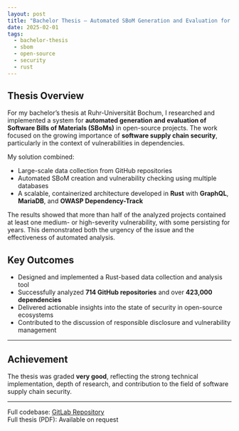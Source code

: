 ```yaml
---
layout: post
title: "Bachelor Thesis – Automated SBoM Generation and Evaluation for Open-Source Projects"
date: 2025-02-01
tags:
  - bachelor-thesis
  - sbom
  - open-source
  - security
  - rust
---
```


## Thesis Overview

For my bachelor’s thesis at Ruhr-Universität Bochum, I researched and implemented a system for **automated generation and evaluation of Software Bills of Materials (SBoMs)** in open-source projects. The work focused on the growing importance of **software supply chain security**, particularly in the context of vulnerabilities in dependencies.

My solution combined:

- Large-scale data collection from GitHub repositories  
- Automated SBoM creation and vulnerability checking using multiple databases  
- A scalable, containerized architecture developed in **Rust** with **GraphQL**, **MariaDB**, and **OWASP Dependency-Track**  

The results showed that more than half of the analyzed projects contained at least one medium- or high-severity vulnerability, with some persisting for years. This demonstrated both the urgency of the issue and the effectiveness of automated analysis.

## Key Outcomes

- Designed and implemented a Rust-based data collection and analysis tool
- Successfully analyzed **714 GitHub repositories** and over **423,000 dependencies**  
- Delivered actionable insights into the state of security in open-source ecosystems
- Contributed to the discussion of responsible disclosure and vulnerability management

---

## Achievement

The thesis was graded **very good**, reflecting the strong technical implementation, depth of research, and contribution to the field of software supply chain security.

---

Full codebase: [GitLab Repository](https://gitlab.ruhr-uni-bochum.de/florianb/bachelorarbeit-code)  
Full thesis (PDF): Available on request
